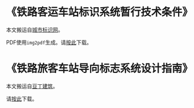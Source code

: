 # 《铁路客运车站标识系统暂行技术条件》

本文搬运自[城市标识网](http://www.chengshibiaoshi.com/news/show.php?itemid=222)。

PDF使用`img2pdf`生成。请[按此](https://github.com/gzsrws/china-railway-signage/raw/master/StationSignage/%E9%93%81%E8%B7%AF%E5%AE%A2%E8%BF%90%E8%BD%A6%E7%AB%99%E6%A0%87%E8%AF%86%E7%B3%BB%E7%BB%9F%E6%9A%82%E8%A1%8C%E6%8A%80%E6%9C%AF%E6%9D%A1%E4%BB%B6.pdf)下载。

# 《铁路旅客车站导向标志系统设计指南》

本文搬运自[豆丁建筑](http://jz.docin.com/p-1527226721.html)。

请[按此](https://github.com/gzsrws/china-railway-signage/raw/master/StationSignage/%E3%80%8A%E9%93%81%E8%B7%AF%E6%97%85%E5%AE%A2%E8%BD%A6%E7%AB%99%E5%AF%BC%E5%90%91%E6%A0%87%E5%BF%97%E7%B3%BB%E7%BB%9F%E8%AE%BE%E8%AE%A1%E6%8C%87%E5%8D%97%E3%80%8B.pdf)下载。
